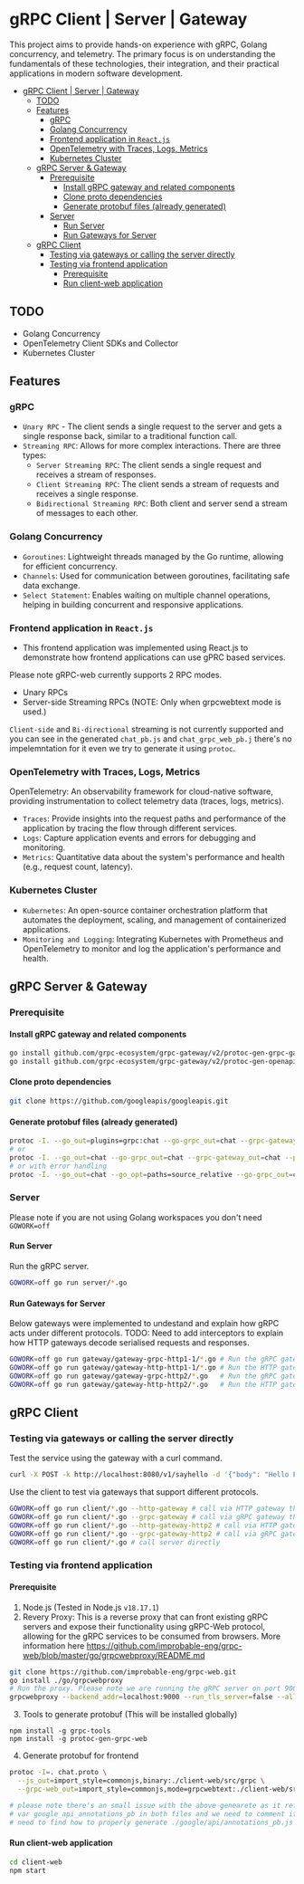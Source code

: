 # gRPC Client | Server | Gateway

This project aims to provide hands-on experience with gRPC, Golang concurrency, and telemetry. The primary focus is on understanding the fundamentals of these technologies, their integration, and their practical applications in modern software development.

- [gRPC Client | Server | Gateway](#grpc-client--server--gateway)
  - [TODO](#todo)
  - [Features](#features)
    - [gRPC](#grpc)
    - [Golang Concurrency](#golang-concurrency)
    - [Frontend application in `React.js`](#frontend-application-in-reactjs)
    - [OpenTelemetry with Traces, Logs, Metrics](#opentelemetry-with-traces-logs-metrics)
    - [Kubernetes Cluster](#kubernetes-cluster)
  - [gRPC Server \& Gateway](#grpc-server--gateway)
    - [Prerequisite](#prerequisite)
      - [Install gRPC gateway and related components](#install-grpc-gateway-and-related-components)
      - [Clone proto dependencies](#clone-proto-dependencies)
      - [Generate protobuf files (already generated)](#generate-protobuf-files-already-generated)
    - [Server](#server)
      - [Run Server](#run-server)
      - [Run Gateways for Server](#run-gateways-for-server)
  - [gRPC Client](#grpc-client)
    - [Testing via gateways or calling the server directly](#testing-via-gateways-or-calling-the-server-directly)
    - [Testing via frontend application](#testing-via-frontend-application)
      - [Prerequisite](#prerequisite-1)
      - [Run client-web application](#run-client-web-application)

## TODO
-  Golang Concurrency
-  OpenTelemetry Client SDKs and Collector
-  Kubernetes Cluster

## Features 
### gRPC
  - `Unary RPC` - The client sends a single request to the server and gets a single response back,  similar to a traditional function call.
  - `Streaming RPC`: Allows for more complex interactions. There are three types:
    - `Server Streaming RPC`: The client sends a single request and receives a stream of responses.
    - `Client Streaming RPC`: The client sends a stream of requests and receives a single response.
    - `Bidirectional Streaming RPC`: Both client and server send a stream of messages to each other.

### Golang Concurrency
  - `Goroutines`: Lightweight threads managed by the Go runtime, allowing for efficient concurrency.
  - `Channels`: Used for communication between goroutines, facilitating safe data exchange.
  - `Select Statement`: Enables waiting on multiple channel operations, helping in building concurrent and responsive applications.

### Frontend application in `React.js`
  - This frontend application was implemented using React.js to demonstrate how frontend applications can use gPRC based services.

  Please note gRPC-web currently supports 2 RPC modes.
  - Unary RPCs
  - Server-side Streaming RPCs (NOTE: Only when grpcwebtext mode is used.)

  `Client-side` and `Bi-directional` streaming is not currently supported and you can see in the generated `chat_pb.js` and `chat_grpc_web_pb.j` there's no impelemntation for it even we try to generate it using `protoc`.

### OpenTelemetry with Traces, Logs, Metrics
  OpenTelemetry: An observability framework for cloud-native software, providing instrumentation to collect telemetry data (traces, logs, metrics).
  - `Traces`: Provide insights into the request paths and performance of the application by tracing the flow through different services.
  - `Logs`: Capture application events and errors for debugging and monitoring.
  - `Metrics`: Quantitative data about the system's performance and health (e.g., request count, latency).

### Kubernetes Cluster
  - `Kubernetes`: An open-source container orchestration platform that automates the deployment, scaling, and management of containerized applications.
  - `Monitoring and Logging`: Integrating Kubernetes with Prometheus and OpenTelemetry to monitor and log the application's performance and health.


## gRPC Server & Gateway

### Prerequisite 

#### Install gRPC gateway and related components
```bash
go install github.com/grpc-ecosystem/grpc-gateway/v2/protoc-gen-grpc-gateway@latest
go install github.com/grpc-ecosystem/grpc-gateway/v2/protoc-gen-openapiv2@latest
```

#### Clone proto dependencies
```bash
git clone https://github.com/googleapis/googleapis.git
```

#### Generate protobuf files (already generated)
```bash
protoc -I. --go_out=plugins=grpc:chat --go-grpc_out=chat --grpc-gateway_out=chat --proto_path=./ --proto_path=./googleapis chat.proto
# or 
protoc -I. --go_out=chat --go-grpc_out=chat --grpc-gateway_out=chat --proto_path=./ --proto_path=./googleapis chat.proto
# or with error handling
protoc -I. --go_out=chat --go_opt=paths=source_relative --go-grpc_out=chat --go-grpc_opt=paths=source_relative --grpc-gateway_out=chat --grpc-gateway_opt=logtostderr=true,paths=source_relative --proto_path=./ --proto_path=./googleapis chat.proto
```

### Server

Please note if you are not using Golang workspaces you don't need `GOWORK=off`

#### Run Server
Run the gRPC server.
```bash
GOWORK=off go run server/*.go  
```

#### Run Gateways for Server
Below gateways were implemented to undestand and explain how gRPC acts under different protocols.
TODO: Need to add interceptors to explain how HTTP gateways decode serialised requests and responses.

```bash
GOWORK=off go run gateway/gateway-grpc-http1-1/*.go # Run the gRPC gateway that supports HTTP/1.1.
GOWORK=off go run gateway/gateway-http-http1-1/*.go # Run the HTTP gateway that supports HTTP/1.1.
GOWORK=off go run gateway/gateway-grpc-http2/*.go   # Run the gRPC gateway that supports HTTP/2.
GOWORK=off go run gateway/gateway-http-http2/*.go   # Run the HTTP gateway that supports HTTP/2.
``` 

## gRPC Client

### Testing via gateways or calling the server directly
Test the service using the gateway with a curl command.
```bash
curl -X POST -k http://localhost:8080/v1/sayhello -d '{"body": "Hello From HTTP/1.1!"}'
```

Use the client to test via gateways that support different protocols.
```bash
GOWORK=off go run client/*.go --http-gateway # call via HTTP gateway that supports HTTP/1.1
GOWORK=off go run client/*.go --grpc-gateway # call via gRPC gateway that supports HTTP/1.1
GOWORK=off go run client/*.go --http-gateway-http2 # call via HTTP gateway that supports HTTP/2
GOWORK=off go run client/*.go --grpc-gateway-http2 # call via gRPC gateway that supports HTTP/2
GOWORK=off go run client/*.go # call server directly 
```
### Testing via frontend application

#### Prerequisite 
1. Node.js (Tested in Node.js `v18.17.1`)
2. Revery Proxy: This is a reverse proxy that can front existing gRPC servers and expose their functionality using gRPC-Web protocol, allowing for the gRPC services to be consumed from browsers.
More information here https://github.com/improbable-eng/grpc-web/blob/master/go/grpcwebproxy/README.md 
```bash
git clone https://github.com/improbable-eng/grpc-web.git
go install ./go/grpcwebproxy
# Run the proxy. Please note we are running the gRPC server on port 9000
grpcwebproxy --backend_addr=localhost:9000 --run_tls_server=false --allow_all_origins
```
3. Tools to generate protobuf (This will be installed globally)
```
npm install -g grpc-tools
npm install -g protoc-gen-grpc-web
```
4. Generate protobuf for frontend
```bash
protoc -I=. chat.proto \
  --js_out=import_style=commonjs,binary:./client-web/src/grpc \
  --grpc-web_out=import_style=commonjs,mode=grpcwebtext:./client-web/src/grpc --proto_path=./googleapis

# please note there's an small issue with the above genearete as it refers 
# var google_api_annotations_pb in both files and we need to comment it for now.
# need to find how to properly generate ./google/api/annotations_pb.js later
```

#### Run client-web application
```bash
cd client-web
npm start
```

